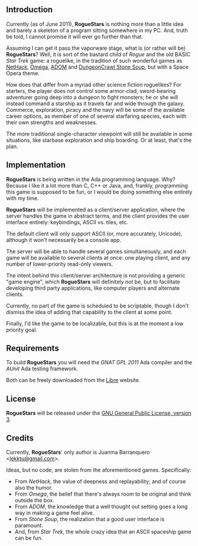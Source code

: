 Introduction
------------

Currently (as of June 2011), **RogueStars** is nothing more than a little idea
and barely a skeleton of a program sitting somewhere in my PC. And, truth be
told, I cannot promise it will ever go further than that.

Assuming I can get it pass the vaporware stage, what is (or rather will be)
**RogueStars**? Well, it is sort of the bastard child of *Rogue* and the old
BASIC *Star Trek* game: a roguelike, in the tradition of such wonderful games as
[NetHack](http://www.nethack.org),
[Omega](http://www.alcyone.com/max/projects/omega/), [ADOM](http://www.adom.de)
and [DungeonCrawl Stone Soup](http://crawl.develz.org/wordpress/), but with a
Space Opera theme.

How does that differ from a myriad other science fiction roguelikes? For
starters, the player does not control some armor-clad, sword-bearing adventurer
going deep into a dungeon to fight monsters; he or she will instead command a
starship as it travels far and wide through the galaxy. Commerce, exploration,
piracy and the navy will be some of the available career options, as member of
one of several starfaring species, each with their own strengths and weaknesses.

The more traditional single-character viewpoint will still be available in some
situations, like starbase exploration and ship boarding. Or at least, that's the
plan.


Implementation
--------------

**RogueStars** is being written in the Ada programming language. Why? Because I
like it a lot more than C, C++ or Java, and, frankly, programming this game is
supposed to be fun, or I would be doing something else entirely with my time.

**RogueStars** will be implemented as a client/server application, where the
server handles the game in abstract terms, and the client provides the user
interface entirely: keybindings, ASCII vs. tiles, etc.

The default client will only support ASCII (or, more accurately, Unicode),
although it won't necessarily be a console app.

The server will be able to handle several games simultaneously, and each game
will be available to several clients at once: one playing client, and any number
of lower-priority read-only viewers.

The intent behind this client/server architecture is not providing a generic
"game engine", which **RogueStars** will definitely *not* be, but to facilitate
developing third party applications, like computer players and alternate
clients.

Currently, no part of the game is scheduled to be scriptable, though I don't
dismiss the idea of adding that capability to the client at some point.

Finally, I'd like the game to be localizable, but this is at the moment a low
priority goal.


Requirements
------------

To build **RogueStars** you will need the *GNAT GPL 2011* Ada compiler and the
*AUnit* Ada testing framework.

Both can be freely downloaded from the [Libre](http://libre.adacore.com/libre/)
website.


License
-------

**RogueStars** will be released under the [GNU General Public License, version
3](http://www.gnu.org/licenses/gpl.html).


Credits
-------

Currently, **RogueStars**' only author is Juanma Barranquero
<<lekktu@gmail.com>>.

Ideas, but no code, are stolen from the aforementioned games. Specifically:

* From *NetHack*, the value of deepness and replayability; and of course also
  the humor.
* From *Omega*, the belief that there's always room to be original and think
  outside the box.
* From *ADOM*, the knowledge that a well thought out setting goes a long way in
  making a game feel alive.
* From *Stone Soup*, the realization that a good user interface is paramount.
* And, from *Star Trek*, the whole crazy idea that an ASCII spaceship game can
  be fun.
